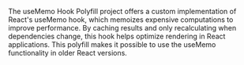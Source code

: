 The useMemo Hook Polyfill project offers a custom implementation of React's useMemo hook, which memoizes expensive computations to improve performance. By caching results and only recalculating when dependencies change, this hook helps optimize rendering in React applications. This polyfill makes it possible to use the useMemo functionality in older React versions.
